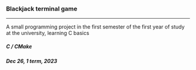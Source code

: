 ### Blackjack terminal game
---
A small programming project in the first semester of the first year of study at the university, learning C basics

##### **C / CMake**
##### Dec 26, 1 term, 2023
